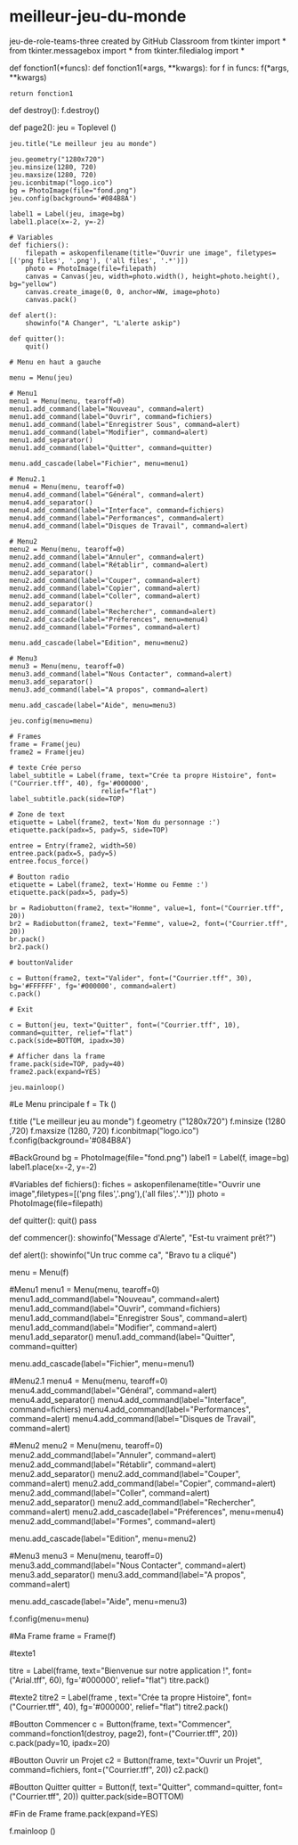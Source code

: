 # meilleur-jeu-du-monde
jeu-de-role-teams-three created by GitHub Classroom
from tkinter import *
from tkinter.messagebox import *
from tkinter.filedialog import *

def fonction1(*funcs):
    def fonction1(*args, **kwargs):
        for f in funcs:
            f(*args, **kwargs)

    return fonction1

def destroy():
    f.destroy()

def page2():
    jeu = Toplevel ()

    jeu.title("Le meilleur jeu au monde")

    jeu.geometry("1280x720")
    jeu.minsize(1280, 720)
    jeu.maxsize(1280, 720)
    jeu.iconbitmap("logo.ico")
    bg = PhotoImage(file="fond.png")
    jeu.config(background='#084B8A')

    label1 = Label(jeu, image=bg)
    label1.place(x=-2, y=-2)

    # Variables
    def fichiers():
        filepath = askopenfilename(title="Ouvrir une image", filetypes=[('png files', '.png'), ('all files', '.*')])
        photo = PhotoImage(file=filepath)
        canvas = Canvas(jeu, width=photo.width(), height=photo.height(), bg="yellow")
        canvas.create_image(0, 0, anchor=NW, image=photo)
        canvas.pack()

    def alert():
        showinfo("A Changer", "L'alerte askip")

    def quitter():
        quit()

    # Menu en haut a gauche

    menu = Menu(jeu)

    # Menu1
    menu1 = Menu(menu, tearoff=0)
    menu1.add_command(label="Nouveau", command=alert)
    menu1.add_command(label="Ouvrir", command=fichiers)
    menu1.add_command(label="Enregistrer Sous", command=alert)
    menu1.add_command(label="Modifier", command=alert)
    menu1.add_separator()
    menu1.add_command(label="Quitter", command=quitter)

    menu.add_cascade(label="Fichier", menu=menu1)

    # Menu2.1
    menu4 = Menu(menu, tearoff=0)
    menu4.add_command(label="Général", command=alert)
    menu4.add_separator()
    menu4.add_command(label="Interface", command=fichiers)
    menu4.add_command(label="Performances", command=alert)
    menu4.add_command(label="Disques de Travail", command=alert)

    # Menu2
    menu2 = Menu(menu, tearoff=0)
    menu2.add_command(label="Annuler", command=alert)
    menu2.add_command(label="Rétablir", command=alert)
    menu2.add_separator()
    menu2.add_command(label="Couper", command=alert)
    menu2.add_command(label="Copier", command=alert)
    menu2.add_command(label="Coller", command=alert)
    menu2.add_separator()
    menu2.add_command(label="Rechercher", command=alert)
    menu2.add_cascade(label="Préferences", menu=menu4)
    menu2.add_command(label="Formes", command=alert)

    menu.add_cascade(label="Edition", menu=menu2)

    # Menu3
    menu3 = Menu(menu, tearoff=0)
    menu3.add_command(label="Nous Contacter", command=alert)
    menu3.add_separator()
    menu3.add_command(label="A propos", command=alert)

    menu.add_cascade(label="Aide", menu=menu3)

    jeu.config(menu=menu)

    # Frames
    frame = Frame(jeu)
    frame2 = Frame(jeu)

    # texte Crée perso
    label_subtitle = Label(frame, text="Crée ta propre Histoire", font=("Courrier.tff", 40), fg='#000000',
                           relief="flat")
    label_subtitle.pack(side=TOP)

    # Zone de text
    etiquette = Label(frame2, text='Nom du personnage :')
    etiquette.pack(padx=5, pady=5, side=TOP)

    entree = Entry(frame2, width=50)
    entree.pack(padx=5, pady=5)
    entree.focus_force()

    # Boutton radio
    etiquette = Label(frame2, text='Homme ou Femme :')
    etiquette.pack(padx=5, pady=5)

    br = Radiobutton(frame2, text="Homme", value=1, font=("Courrier.tff", 20))
    br2 = Radiobutton(frame2, text="Femme", value=2, font=("Courrier.tff", 20))
    br.pack()
    br2.pack()

    # bouttonValider

    c = Button(frame2, text="Valider", font=("Courrier.tff", 30), bg='#FFFFFF', fg='#000000', command=alert)
    c.pack()

    # Exit

    c = Button(jeu, text="Quitter", font=("Courrier.tff", 10), command=quitter, relief="flat")
    c.pack(side=BOTTOM, ipadx=30)

    # Afficher dans la frame
    frame.pack(side=TOP, pady=40)
    frame2.pack(expand=YES)

    jeu.mainloop()




#Le Menu principale
f = Tk ()

f.title ("Le meilleur jeu au monde")
f.geometry ("1280x720")
f.minsize (1280 ,720)
f.maxsize (1280, 720)
f.iconbitmap("logo.ico")
f.config(background='#084B8A')

#BackGround
bg = PhotoImage(file="fond.png")
label1 = Label(f, image=bg)
label1.place(x=-2, y=-2)

#Variables
def fichiers():
    fiches = askopenfilename(title="Ouvrir une image",filetypes=[('png files','.png'),('all files','.*')])
    photo = PhotoImage(file=filepath)

def quitter():
    quit()
    pass

def commencer():
    showinfo("Message d'Alerte", "Est-tu vraiment prêt?")

def alert():
    showinfo("Un truc comme ca", "Bravo tu a cliqué")


menu = Menu(f)

#Menu1
menu1 = Menu(menu, tearoff=0)
menu1.add_command(label="Nouveau", command=alert)
menu1.add_command(label="Ouvrir", command=fichiers)
menu1.add_command(label="Enregistrer Sous", command=alert)
menu1.add_command(label="Modifier", command=alert)
menu1.add_separator()
menu1.add_command(label="Quitter", command=quitter)

menu.add_cascade(label="Fichier", menu=menu1)

#Menu2.1
menu4 = Menu(menu, tearoff=0)
menu4.add_command(label="Général", command=alert)
menu4.add_separator()
menu4.add_command(label="Interface", command=fichiers)
menu4.add_command(label="Performances", command=alert)
menu4.add_command(label="Disques de Travail", command=alert)

#Menu2
menu2 = Menu(menu, tearoff=0)
menu2.add_command(label="Annuler", command=alert)
menu2.add_command(label="Rétablir", command=alert)
menu2.add_separator()
menu2.add_command(label="Couper", command=alert)
menu2.add_command(label="Copier", command=alert)
menu2.add_command(label="Coller", command=alert)
menu2.add_separator()
menu2.add_command(label="Rechercher", command=alert)
menu2.add_cascade(label="Préferences", menu=menu4)
menu2.add_command(label="Formes", command=alert)

menu.add_cascade(label="Edition", menu=menu2)

#Menu3
menu3 = Menu(menu, tearoff=0)
menu3.add_command(label="Nous Contacter", command=alert)
menu3.add_separator()
menu3.add_command(label="A propos", command=alert)

menu.add_cascade(label="Aide", menu=menu3)

f.config(menu=menu)


#Ma Frame
frame =  Frame(f)

#texte1

titre = Label(frame, text="Bienvenue sur notre application !", font=("Arial.tff", 60), fg='#000000', relief="flat")
titre.pack()

#texte2
titre2 = Label(frame , text="Crée ta propre Histoire", font=("Courrier.tff", 40), fg='#000000', relief="flat")
titre2.pack()

#Boutton Commencer
c = Button(frame, text="Commencer", command=fonction1(destroy, page2), font=("Courrier.tff", 20))
c.pack(pady=10, ipadx=20)

#Boutton Ouvrir un Projet
c2 = Button(frame, text="Ouvrir un Projet", command=fichiers, font=("Courrier.tff", 20))
c2.pack()

#Boutton Quitter
quitter = Button(f, text="Quitter", command=quitter, font=("Courrier.tff", 20))
quitter.pack(side=BOTTOM)

#Fin de Frame
frame.pack(expand=YES)


f.mainloop ()

